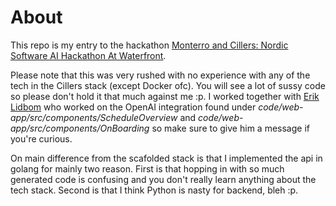 # About
This repo is my entry to the hackathon [Monterro and Cillers: Nordic Software AI Hackathon At Waterfront](https://baaboom.confetti.events/nordic-software-hackathon-at-waterfront). 

Please note that this was very rushed with no experience with any of the tech in the Cillers stack (except Docker ofc). You will see a lot of sussy code so please don't hold it that much against me :p. I worked together with [Erik Lidbom](https://github.com/erik-lidbom) who worked on the OpenAI integration found under _code/web-app/src/components/ScheduleOverview_ and _code/web-app/src/components/OnBoarding_ so make sure to give him a message if you're curious. 

On main difference from the scafolded stack is that I implemented the api in golang for mainly two reason. First is that hopping in with so much generated code is confusing and you don't really learn anything about the tech stack. Second is that I think Python is nasty for backend, bleh :p. 
